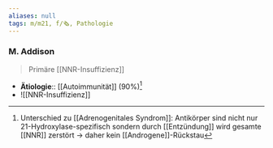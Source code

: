 ```yaml
---
aliases: null
tags: m/m21, f/🗞️, Pathologie
---
```

### M. Addison
> Primäre [[NNR-Insuffizienz]]
- **Ätiologie**:: [[Autoimmunität]] (90%)[^1]
- ![[NNR-Insuffizienz]]

[^1]: Unterschied zu [[Adrenogenitales Syndrom]]: Antikörper sind nicht nur 21-Hydroxylase-spezifisch sondern durch [[Entzündung]] wird gesamte [[NNR]] zerstört → daher kein [[Androgene]]-Rückstau